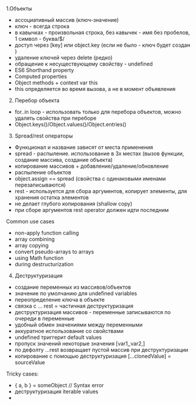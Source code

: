 1.Объекты
- ассоциативный массив (ключ-значение)
- ключ - всегда строка
- в кавычках - произвольная строка, без кавычек - имя без пробелов, 1 символ - буква/$/
- доступ через [key] или object.key (если не было - ключ будет создан )
- удаление ключей через delete (редко)
- обращение к несуществующему свойству - undefined
- ES6 Shorthand property
- Computed properties
- Object methods + context var this
- this определяется во время вызова, а не в момент объявления

2. Перебор объекта
- for..in loop - использовать только для перебора объектов, можно удалять свойства при переборе
- Object.keys()/Object.values()/Object.entries()

3. Spread/rest операторы
- Функционал и название зависят от места применения
- spread - распыление. использование в 3х местах (вызов функции, создание массива, создание объекта)
- копирование массивов + добавление/удаление/обновление
- распыление объектов 
- object.assign == spread (свойства с одинаковыми именами перезаписываются)
- rest - используется для сбора аргументов, копирует элементы, для хранения остатка элементов
- не делает глубого копирования (shallow copy)
- при сборе аргументов rest operator должен идти последним

Common use cases 
- non-apply function calling
- array combining
- array copying
- convert pseudo-arrays to arrays
- using Math function
- during destructurization
 
4. Деструктуризация 
- создание переменных из массивов/объектов
- значение по умолчанию для undefined variables
- переопределение ключа в объекте
- связка с ... rest = частичная деструктуризация
- деструктуризация массивов - переменные записываются по очереди в переменные
- удобный обмен значениями  между переменными
- аккуратное использование со свойствами 
- undefined триггерит default values
- пропуск значений некоторые значения [var1,,var2,]
- по дефолту ...rest возвращает пустой массив при деструктуризации
- копирование с помощью деструктуризация [...clonedValue] = sourceValue

Tricky cases:
- { a, b } = someObject // Syntax error
- деструктуризация iterable values
- 